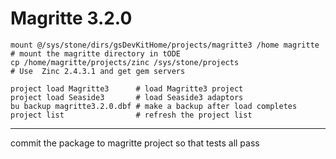 # Magritte 3.2.0 

```
mount @/sys/stone/dirs/gsDevKitHome/projects/magritte3 /home magritte # mount the magritte directory in tODE
cp /home/magritte/projects/zinc /sys/stone/projects                   # Use  Zinc 2.4.3.1 and get gem servers
```

```
project load Magritte3      # load Magritte3 project
project load Seaside3       # load Seaside3 adaptors
bu backup magritte3.2.0.dbf # make a backup after load completes
project list                # refresh the project list
```

-------------
commit the package to magritte project so that tests all pass
